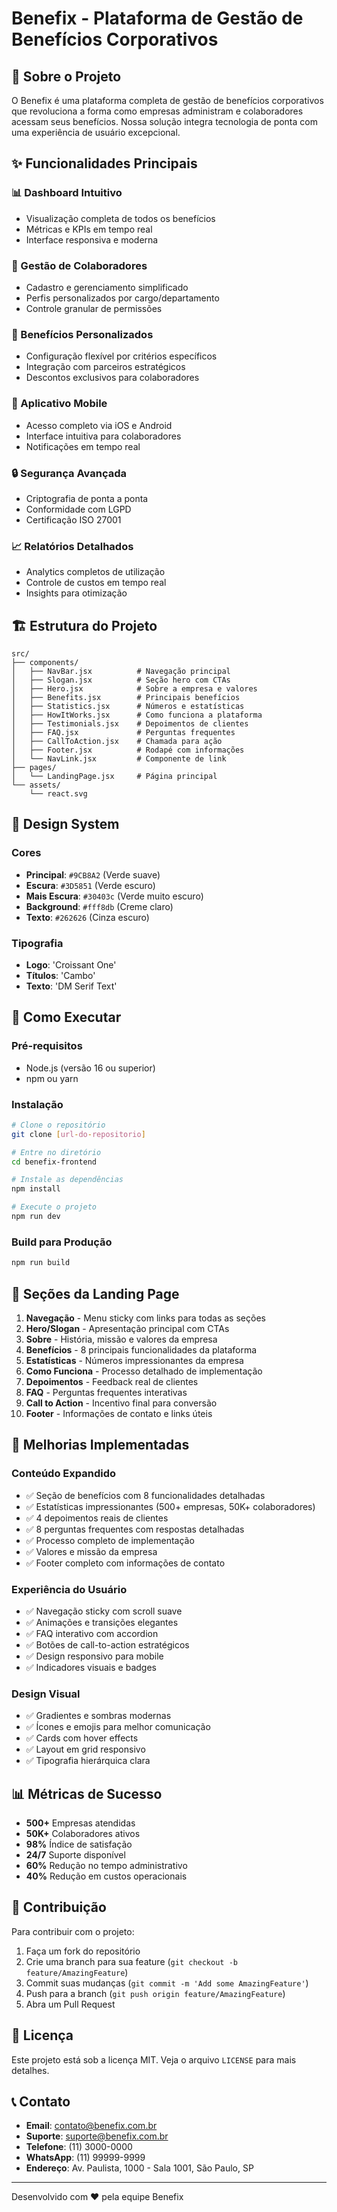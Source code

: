 # Benefix - Plataforma de Gestão de Benefícios Corporativos

## 🚀 Sobre o Projeto

O Benefix é uma plataforma completa de gestão de benefícios corporativos que revoluciona a forma como empresas administram e colaboradores acessam seus benefícios. Nossa solução integra tecnologia de ponta com uma experiência de usuário excepcional.

## ✨ Funcionalidades Principais

### 📊 Dashboard Intuitivo
- Visualização completa de todos os benefícios
- Métricas e KPIs em tempo real
- Interface responsiva e moderna

### 👥 Gestão de Colaboradores
- Cadastro e gerenciamento simplificado
- Perfis personalizados por cargo/departamento
- Controle granular de permissões

### 🎯 Benefícios Personalizados
- Configuração flexível por critérios específicos
- Integração com parceiros estratégicos
- Descontos exclusivos para colaboradores

### 📱 Aplicativo Mobile
- Acesso completo via iOS e Android
- Interface intuitiva para colaboradores
- Notificações em tempo real

### 🔒 Segurança Avançada
- Criptografia de ponta a ponta
- Conformidade com LGPD
- Certificação ISO 27001

### 📈 Relatórios Detalhados
- Analytics completos de utilização
- Controle de custos em tempo real
- Insights para otimização

## 🏗️ Estrutura do Projeto

```
src/
├── components/
│   ├── NavBar.jsx          # Navegação principal
│   ├── Slogan.jsx          # Seção hero com CTAs
│   ├── Hero.jsx            # Sobre a empresa e valores
│   ├── Benefits.jsx        # Principais benefícios
│   ├── Statistics.jsx      # Números e estatísticas
│   ├── HowItWorks.jsx      # Como funciona a plataforma
│   ├── Testimonials.jsx    # Depoimentos de clientes
│   ├── FAQ.jsx             # Perguntas frequentes
│   ├── CallToAction.jsx    # Chamada para ação
│   ├── Footer.jsx          # Rodapé com informações
│   └── NavLink.jsx         # Componente de link
├── pages/
│   └── LandingPage.jsx     # Página principal
└── assets/
    └── react.svg
```

## 🎨 Design System

### Cores
- **Principal**: `#9CB8A2` (Verde suave)
- **Escura**: `#3D5851` (Verde escuro)
- **Mais Escura**: `#30403c` (Verde muito escuro)
- **Background**: `#fff8db` (Creme claro)
- **Texto**: `#262626` (Cinza escuro)

### Tipografia
- **Logo**: 'Croissant One'
- **Títulos**: 'Cambo'
- **Texto**: 'DM Serif Text'

## 🚀 Como Executar

### Pré-requisitos
- Node.js (versão 16 ou superior)
- npm ou yarn

### Instalação
```bash
# Clone o repositório
git clone [url-do-repositorio]

# Entre no diretório
cd benefix-frontend

# Instale as dependências
npm install

# Execute o projeto
npm run dev
```

### Build para Produção
```bash
npm run build
```

## 📱 Seções da Landing Page

1. **Navegação** - Menu sticky com links para todas as seções
2. **Hero/Slogan** - Apresentação principal com CTAs
3. **Sobre** - História, missão e valores da empresa
4. **Benefícios** - 8 principais funcionalidades da plataforma
5. **Estatísticas** - Números impressionantes da empresa
6. **Como Funciona** - Processo detalhado de implementação
7. **Depoimentos** - Feedback real de clientes
8. **FAQ** - Perguntas frequentes interativas
9. **Call to Action** - Incentivo final para conversão
10. **Footer** - Informações de contato e links úteis

## 🎯 Melhorias Implementadas

### Conteúdo Expandido
- ✅ Seção de benefícios com 8 funcionalidades detalhadas
- ✅ Estatísticas impressionantes (500+ empresas, 50K+ colaboradores)
- ✅ 4 depoimentos reais de clientes
- ✅ 8 perguntas frequentes com respostas detalhadas
- ✅ Processo completo de implementação
- ✅ Valores e missão da empresa
- ✅ Footer completo com informações de contato

### Experiência do Usuário
- ✅ Navegação sticky com scroll suave
- ✅ Animações e transições elegantes
- ✅ FAQ interativo com accordion
- ✅ Botões de call-to-action estratégicos
- ✅ Design responsivo para mobile
- ✅ Indicadores visuais e badges

### Design Visual
- ✅ Gradientes e sombras modernas
- ✅ Ícones e emojis para melhor comunicação
- ✅ Cards com hover effects
- ✅ Layout em grid responsivo
- ✅ Tipografia hierárquica clara

## 📊 Métricas de Sucesso

- **500+** Empresas atendidas
- **50K+** Colaboradores ativos
- **98%** Índice de satisfação
- **24/7** Suporte disponível
- **60%** Redução no tempo administrativo
- **40%** Redução em custos operacionais

## 🤝 Contribuição

Para contribuir com o projeto:

1. Faça um fork do repositório
2. Crie uma branch para sua feature (`git checkout -b feature/AmazingFeature`)
3. Commit suas mudanças (`git commit -m 'Add some AmazingFeature'`)
4. Push para a branch (`git push origin feature/AmazingFeature`)
5. Abra um Pull Request

## 📄 Licença

Este projeto está sob a licença MIT. Veja o arquivo `LICENSE` para mais detalhes.

## 📞 Contato

- **Email**: contato@benefix.com.br
- **Suporte**: suporte@benefix.com.br
- **Telefone**: (11) 3000-0000
- **WhatsApp**: (11) 99999-9999
- **Endereço**: Av. Paulista, 1000 - Sala 1001, São Paulo, SP

---

Desenvolvido com ❤️ pela equipe Benefix
